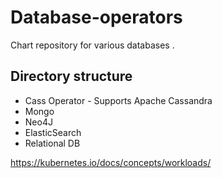 # Database-operators
Chart repository for various databases .

## Directory structure
 - Cass Operator - Supports Apache Cassandra
 - Mongo 
 - Neo4J
 - ElasticSearch
 - Relational DB


https://kubernetes.io/docs/concepts/workloads/

